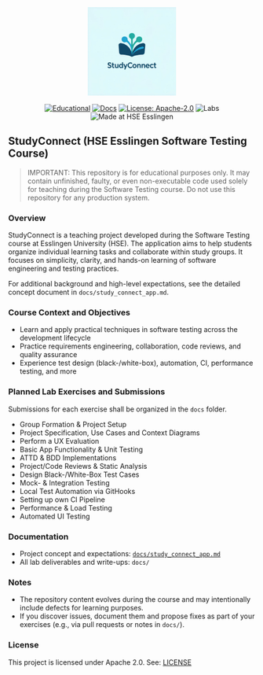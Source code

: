 <p align="center">
  <img src="assets/studyconnect_logo.jpeg" alt="StudyConnect Logo" width="180" />
</p>

<p align="center">
  <a href="LICENSE"><img alt="Educational" src="https://img.shields.io/badge/status-educational-blue"></a>
  <a href="docs/"><img alt="Docs" src="https://img.shields.io/badge/docs-available-brightgreen"></a>
  <a href="LICENSE"><img alt="License: Apache-2.0" src="https://img.shields.io/badge/license-Apache--2.0-blue"></a>
  <img alt="Labs" src="https://img.shields.io/badge/labs-12_planned-informational">
  <img alt="Made at HSE Esslingen" src="https://img.shields.io/badge/made%20at-HSE%20Esslingen-0a7ea4">
</p>

## StudyConnect (HSE Esslingen Software Testing Course)

> IMPORTANT: This repository is for educational purposes only. It may contain unfinished, faulty, or even non-executable code used solely for teaching during the Software Testing course. Do not use this repository for any production system.

### Overview
StudyConnect is a teaching project developed during the Software Testing course at Esslingen University (HSE). The application aims to help students organize individual learning tasks and collaborate within study groups. It focuses on simplicity, clarity, and hands-on learning of software engineering and testing practices.

For additional background and high-level expectations, see the detailed concept document in `docs/study_connect_app.md`.

### Course Context and Objectives
- Learn and apply practical techniques in software testing across the development lifecycle
- Practice requirements engineering, collaboration, code reviews, and quality assurance
- Experience test design (black-/white-box), automation, CI, performance testing, and more

### Planned Lab Exercises and Submissions
Submissions for each exercise shall be organized in the `docs` folder.

- Group Formation & Project Setup
- Project Specification, Use Cases and Context Diagrams
- Perform a UX Evaluation
- Basic App Functionality & Unit Testing
- ATTD & BDD Implementations
- Project/Code Reviews & Static Analysis
- Design Black-/White-Box Test Cases
- Mock- & Integration Testing
- Local Test Automation via GitHooks
- Setting up own CI Pipeline
- Performance & Load Testing
- Automated UI Testing

### Documentation
- Project concept and expectations: [`docs/study_connect_app.md`](docs/study_connect_app.md)
- All lab deliverables and write-ups: `docs/`

### Notes
- The repository content evolves during the course and may intentionally include defects for learning purposes.
- If you discover issues, document them and propose fixes as part of your exercises (e.g., via pull requests or notes in `docs/`).


### License
This project is licensed under Apache 2.0. See: [LICENSE](LICENSE)

